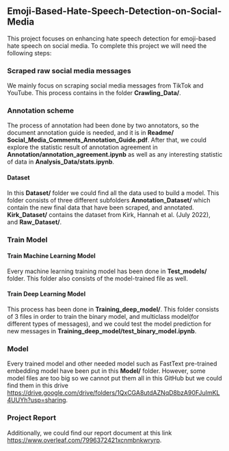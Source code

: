 ## Emoji-Based-Hate-Speech-Detection-on-Social-Media
This project focuses on enhancing hate speech detection for emoji-based hate speech on social media.
To complete this project we will need the following steps:
### Scraped raw social media messages
We mainly focus on scraping social media messages from TikTok and YouTube.
This process contains in the folder **Crawling_Data/**.
### Annotation scheme
The process of annotation had been done by two annotators, so the document annotation guide is needed, and it is in **Readme/ Social_Media_Comments_Annotation_Guide.pdf**. After that, we could explore the statistic result of annotation agreement in **Annotation/annotation_agreement.ipynb** as well as any interesting statistic of data in **Analysis_Data/stats.ipynb**.
#### Dataset
In this **Dataset/** folder we could find all the data used to build a model. This folder consists of three different subfolders **Annotation_Dataset/** which contain the new final data that have been scraped, and annotated. **Kirk_Dataset/** contains the dataset from Kirk, Hannah et al. (July 2022), and **Raw_Dataset/**.
### Train Model
#### Train Machine Learning Model
Every machine learning training model has been done in **Test_models/** folder. This folder also consists of the model-trained file as well.
#### Train Deep Learning Model
This process has been done in **Training_deep_model/**. This folder consists of 3 files in order to train the binary model, and multiclass model(for different types of messages), and we could test the model prediction for new messages in **Training_deep_model/test_binary_model.ipynb**.
### Model
Every trained model and other needed model such as FastText pre-trained embedding model have been put in this **Model/** folder. However, some model files are too big so we cannot put them all in this GitHub but we could find them in this drive https://drive.google.com/drive/folders/1QxCGA8utdAZNqD8bzA90FJuImKL4UUYh?usp=sharing.
### Project Report
Additionally, we could find our report document at this link https://www.overleaf.com/7996372421xcnmbnkwryrp.
